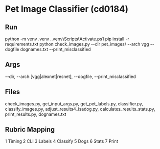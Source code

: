 ﻿# Pet Image Classifier (cd0184)
## Run
python -m venv .venv
.\.venv\Scripts\Activate.ps1
pip install -r requirements.txt
python check_images.py --dir pet_images/ --arch vgg --dogfile dognames.txt --print_misclassified
## Args
--dir, --arch [vgg|alexnet|resnet], --dogfile, --print_misclassified
## Files
check_images.py, get_input_args.py, get_pet_labels.py, classifier.py, classify_images.py,
adjust_results4_isadog.py, calculates_results_stats.py, print_results.py, dognames.txt
## Rubric Mapping
1 Timing 2 CLI 3 Labels 4 Classify 5 Dogs 6 Stats 7 Print
